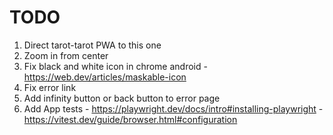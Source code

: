# TODO

1. Direct tarot-tarot PWA to this one 
1. Zoom in from center
1. Fix black and white icon in chrome android - https://web.dev/articles/maskable-icon
1. Fix error link
1. Add infinity button or back button to error page
1. Add App tests - https://playwright.dev/docs/intro#installing-playwright - https://vitest.dev/guide/browser.html#configuration